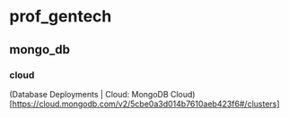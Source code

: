 # prof_gentech
## mongo_db
### cloud
(Database Deployments | Cloud: MongoDB Cloud)[https://cloud.mongodb.com/v2/5cbe0a3d014b7610aeb423f6#/clusters]
